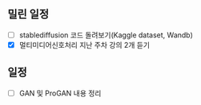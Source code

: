 
## 밀린 일정
- [ ] stablediffusion 코드 돌려보기(Kaggle dataset, Wandb)
- [x] 멀티미디어신호처리 지난 주차 강의 2개 듣기

## 일정
- [ ] GAN 및 ProGAN 내용 정리